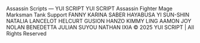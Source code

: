 Assassin Scripts — YUI SCRIPT
YUI SCRIPT
Assassin
Fighter
Mage
Marksman
Tank
Support
FANNY
KARINA
SABER
HAYABUSA
YI SUN-SHIN
NATALIA
LANCELOT
HELCURT
GUSION
HANZO
KIMMY
LING
AAMON
JOY
NOLAN
BENEDETTA
JULIAN
SUYOU
NATHAN
IXIA
© 2025 YUI SCRIPT | All Rights Reserved